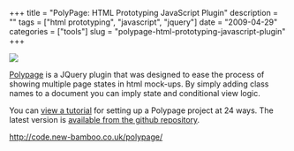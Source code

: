 +++
title = "PolyPage: HTML Prototyping JavaScript Plugin"
description = ""
tags = ["html prototyping", "javascript", "jquery"]
date = "2009-04-29"
categories = ["tools"]
slug = "polypage-html-prototyping-javascript-plugin"
+++


<div class="tool-screenshot mb1"><a href="http://code.new-bamboo.co.uk/polypage/"><img id="bluga-thumbnail-2726" class="bluga-thumbnail custom" src="//media.konigi.com/bluga/
wt522ff1d54584c_custom.jpg"/></a></div><p><a href="http://code.new-bamboo.co.uk/polypage/">Polypage</a> is a JQuery plugin that was designed to ease the process of showing multiple page states in html mock-ups. By simply adding class names to a document you can imply state and conditional view logic.</p>
<p>You can <a href="http://24ways.org/2008/easier-page-states-for-wireframes">view a tutorial</a> for setting up a Polypage project at 24 ways. The latest version is <a href="http://github.com/andykent/polypage/tree/master">available from the github repository</a>.</p>
  
<p><a href="http://code.new-bamboo.co.uk/polypage/">http://code.new-bamboo.co.uk/polypage/</a></p>
      
